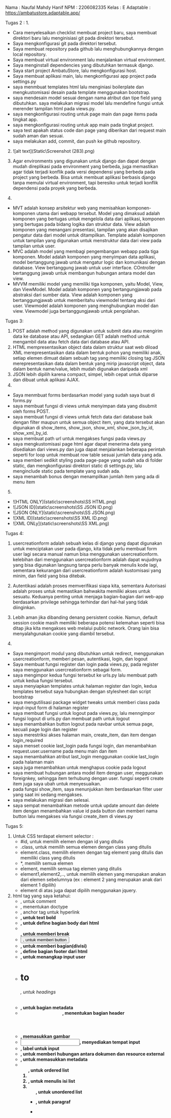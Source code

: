 Nama    : Naufal Mahdy Hanif
NPM     : 2206082335
Kelas   : E
Adaptable : https://ambatustore.adaptable.app/


Tugas 2 :
1.
- Cara menyelesaikan checklist membuat project baru, saya membuat direktori baru lalu menginisiasi git pada direktori tersebut.
- Saya mengkonfigurasi git pada direktori tersebut.
- Saya membuat repository pada github lalu menghubungkannya dengan local repository.
- Saya membuat virtual environment lalu menjalankan virtual environment.
- Saya menginstall dependencies yang dibutuhkan termasuk django.
- Saya start project AmbatuStore, lalu mengkonfigurasi host.
- Saya membuat aplikasi main, lalu mengkonfigurasi app project pada settings.py
- saya menmbuat templates html lalu menginiasi boilerplate dan mengkustomisasi desain pada template menggunakan bootstrap.
- saya mendesain model sesuai dengan nama atribut dan tipe field yang dibutuhkan.
saya melakukan migrasi model lalu mendefine fungsi untuk merender tampilan html pada views.py.
- saya mengkonfigurasi routing untuk page main dan page items pada tingkat app.
- saya mengkonfigurasi routing untuk app main pada tingkat project.
- saya test apakah status code dan page yang diberikan dari request main sudah aman dan sesuai.
- saya melakukan add, commit, dan push ke github repository.

2. ![alt text](Static\Screenshot (283).png)

3. Agar environments yang digunakan untuk django dan dapat dengan mudah direplikasi pada environment yang berbeda, juga memastikan agar tidak terjadi konflik pada versi dependensi yang berbeda pada project yang berbeda. Bisa untuk membuat aplikasi berbasis django tanpa memulai virtual environment, tapi beresiko untuk terjadi konflik dependensi pada proyek yang berbeda. 

4. 
- MVT adalah konsep arsitektur web yang memisahkan komponen-komponen utama dari webapp tersebut. Model yang dimaksud adalah komponen yang bertugas untuk mengelola data dari aplikasi, komponen yang bertugas pada bidang logika dan struktur data. View adalah komponen yang menangani presentasi, tampilan yang akan disajikan pengatur data dari model untuk ditampilkan. Template adalah komponen untuk tampilan yang digunakan untuk menstruktur data dari view pada tampilan untuk user.
- MVC adalah model yang membagi pengembangan webapp pada tiga komponen. Model adalah komponen yang menyimpan data aplikasi, model bertanggung jawab untuk mengatur logic dan komunikasi dengan database. View bertanggung jawab untuk user interface. COntroller bertanggung jawab untuk membangun hubungan antara model dan view.
- MVVM memiliki model yang memiliki tiga komponen, yaitu Model, View, dan ViewModel. Model adalah komponen yang bertangungjawab pada abstraksi dari sumber data. View adalah komponen yang bertanggungjawab untuk memberitahu viewmodel tentang aksi dari user. Viewmodel adalah komponen yang menghubungkan model dan view. Viewmodel juga bertanggungjawab untuk pengolahan.

Tugas 3:
1. POST adalah method yang digunakan untuk submit data atau mengirim data ke database atau API, sedangkan GET adalah method untuk mengambil data atau fetch data dari database atau API.
2. HTML mempresentasikan object data dalam struktur saat web diload
    XML merepresentasikan data dalam bentuk pohon yang memiliki anak, setiap elemen dimuat dalam sebuah tag yang memiliki closing tag
    JSON merepresentasikan data dalam bentuk yang mirip javascript object, data dalam bentuk name/value, lebih mudah digunakan daripada xml
3. JSON lebih dipilih karena compact, simpel, lebih cepat untuk diparse dan dibuat untuk aplikasi AJAX.
4. 
- Saya menmbuat forms berdasarkan model yang sudah saya buat di forms.py
- saya membuat fungsi di views untuk menyimpan data yang disubmit oleh forms POST.
- saya membuat fungsi di views untuk fetch data dari database baik dengan filter maupun untuk semua object item, yang data tersebut akan digunakan di show_items, show_json, show_xml, show_json_by_id, show_xml_by_id.
- saya membuat path url untuk mengakses fungsi pada views.py
- saya mengkustomisasi page html agar dapat menerima data yang disediakan dari views.py dan juga dapat menjalankan beberapa perintah seperti for loop untuk membuat row table sesuai jumlah data yang ada.
- saya memberi sedikit styling pada page-page yang sudah ada di folder static, dan mengkonfigurasi direktori static di settings.py, lalu menginclude static pada template yang sudah ada.
- saya menambah bonus dengan menampilkan jumlah item yang ada di menu item
5. 
- ![HTML ONLY](static\screenshots\SS HTML.png)
- ![JSON ID](static\screenshots\SS JSON ID.png)
- ![JSON ONLY](static\screenshots\SS JSON.png)
- ![XML ID](static\screenshots\SS XML ID.png)
- ![XML ONLy](static\screenshots\SS XML.png)

Tugas 4:
1. usercreationform adalah sebuah kelas di django yang dapat digunakan untuk menciptakan user pada django, kita tidak perlu membuat form user lagi secara manual namun bisa menggunakan usercreationform. kelebihan dari menggunakan usercreationform adalah dapat wujudnya yang bisa digunakan langsung tanpa perlu banyak menulis kode lagi, sementara kekurangan dari usercreationform adalah kustomisasi yang minim, dan field yang bisa ditebak.

2. Autentikasi adalah proses memverifikasi siapa kita, sementara Autorisasi adalah proses untuk memastikan bahwakita memiliki akses untuk sesuatu. Keduanya penting untuk menjaga bagian-bagian dari web-app berdasarkan privilege sehingga terhindar dari hal-hal yang tidak diinginkan.

3. Lebih aman jika dibanding denang persistent cookie. Namun, default session cookie masih memiliki beberapa potensi kelemahan seperti bisa ditap jika kita mengakses web melalui public network. Orang lain bisa menyalahgunakan cookie yang diambil tersebut.

4. 
- Saya mengimport modul yang dibutuhkan untuk redirect, menggunakan usercreationform, memberi pesan, autentikasi, login, dan logout
- Saya membuat fungsi register dan login pada views.py, pada register saya menggunakan usercreationform sebagai form.
- saya mengimpor kedua fungsi tersebut ke urls.py lalu membuat path untuk kedua fungsi tersebut.
- saya menyiapkan templates untuk halaman register dan login, kedua templates tersebut saya hubungkan dengan stylesheet dan script bootstrap
- saya mengutilisasi package widget tweaks untuk memberi class pada input-input form di halaman register
- saya membuat fungsi untuk logout pada views.py, lalu menngimpor fungsi logout di urls.py dan membuat path untuk logout
- saya menambahkan button logout pada navbar untuk semua page, kecuali page login dan register
- saya merestriksi akses halaman main, create_item, dan item dengan login_required
- saya menset cookie last_login pada fungsi login, dan menambahkan request.user.username pada menu main dan item
- saya menambahkan atribut last_login menggunakan cookie last_login pada halaman main
- saya juga menambahkan untuk menghapus cookie pada logout
- saya membuat hubungan antara model item dengan user, meggunakan foreignkey, sehingga item terhubung dengan user. fungsi seperti create item juga saya ubah untuk menyesuaikan.
- pada fungsi show_item, saya menunjukkan item berdasarkan filter user yang saat ini sedang mengakses.
- saya melakukan migrasi dan selesai.
- saya sempat menambahkan metode untuk update amount dan delete item dengan menambahkan value id pada button dan memberi nama button lalu mengakses via fungsi create_item di views.py



Tugas 5:
1. Untuk CSS terdapat element selector :
    - #id, untuk memilih elemen dengan id yang ditulis
    - .class, untuk memilih semua elemen dengan class yang ditulis
    - element.class, memilih elemen dengan tag element yang ditulis dan memiliki class yang ditulis
    - *, memilih semua elemen
    - element, memilih semua tag elemen yang ditulis
    - element1,element2,.., untuk memilih elemen yang merupakan anakan dari elemen sebelumnya (ex : element 2 yang merupakan anak dari element 1 dipilih)
    - element di atas juga dapat dipilih menggunakan jquery.
2. html tag yang saya ketahui:
    - <!--...--> , untuk comment
    - <!DOCTYPE> , menentukan doctype
    - <a> , anchor tag untuk hyperlink
    - <b>, untuk text bold
    - <body> , untuk define bagian body dari html
    - <br> , untuk memberi break
    - <button> , untuk memberi button
    - <div>, untuk memberi bagian(divisi)
    - <footer>, define bagian footer dari html
    - <form>, untuk menangkap input user
    - <h1> to <h6>, untuk headings
    - <head>, untuk bagian metadata
    - <header>, menentukan bagian header
    - <img>, memasukkan gambar
    - <input>, menyediakan tempat input
    - <label>, label untuk input
    - <link>, untuk memberi hubungan antara dokumen dan resource external
    - <meta>, untuk memasukkan metadata
    - <ol>, untuk ordered list
    - <li>, untuk menulis isi list
    - <ul>, untuk unordered list
    - <p>, untuk paragraf
    - <script>, untuk memberi client-side script
    - <span>, untuk define sebuah bagian dokumen
    - <section>, untuk define sebuah bagian dokumen
    - <strong>, memberi highlight pada teks
    - <style>, styling pada dokumen
    - <table>, membuat table
    - <tbody>, define body pada table
    - <td>, define cell pada table
    - <th>, define head pada table
    - <tr>, define row pada table
    - <title>, define judul pada dokumen
3. Bootstrap :
    - Bootstrap menggunakan gaya dan komponen yang telah didefinisikan, yang memiliki tampilan yang sudah jadi dan dapat digunakan secara langsung.
    - Bootstrap memiliki file CSS yang lebih besar dibandingkan dengan Tailwind CSS karena termasuk banyak komponen yang telah didefinisikan.
    - Bootstrap sering kali menghasilkan tampilan yang lebih konsisten di seluruh proyek karena menggunakan komponen yang telah didefinisikan.
   Tailwind :
    - Tailwind CSS membangun tampilan dengan menggabungkan kelas-kelas utilitas yang telah didefinisikan sebelumnya.
    - Tailwind CSS memiliki file CSS yang lebih kecil sedikit dibandingkan Bootstrap dan hanya akan memuat kelas-kelas utilitas yang ada
    - Tailwind CSS memiliki memberikan fleksibilitas dan adaptabilitas tinggi terhadap proyek
  Jika kita menginginkan website yang dapat dibuat dengan cepat dan mudah, dan tentunya dengan design yang terdapat pada komponen bootstrap, maka dapat menggunakan bootstrap. Apabila menginginkan kustomisasi lebih, maka bisa menggunakan tailwind
4.  - saya sudah melakukan styling dari tugas sebelumnya menggunakan bootstrap
    - saya menambahkan card pada menu inventori
    - pada forloop saya memberikan if jika elemen terakhir
    - element terakhir dari card saya beri gradient animation
    - saya menambahkan image pada model dan form
    - saya menambahkan konfigurasi media pada settings
    - saya menambahkan fungsi penamaan file gambar pada model
    - saya menggunakan dropzone dari github untuk bisa custom input image pada create_item
    - saya menggunakan image url untuk mendisplay image pada show item